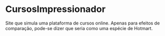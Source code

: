 # CursosImpressionador
Site que simula uma plataforma de cursos online. Apenas para efeitos de comparação, pode-se dizer que seria como uma espécie de Hotmart. 
